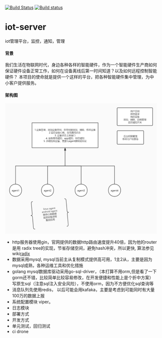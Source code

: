 [![Build Status](https://cloud.drone.io/api/badges/bihicheng/iot-server/status.svg)](https://cloud.drone.io/bihicheng/iot-server)
[![Build status](https://ci.appveyor.com/api/projects/status/8a623ky7tfdypfuc?svg=true)](https://ci.appveyor.com/project/bihicheng/iot-server)


# iot-server
iot管理平台，监控，通知，管理

#### 背景
我们生活在物联网时代，身边各种各样的智能硬件，作为一个智能硬件生产商如何保证硬件设备正常工作，如何在设备离线后第一时间知道？以及如何远程控制智能硬件？
本项目的使命就是提供一个这样的平台，把各种智能硬件集中管理，为中小客户提供服务。

#### 架构图
![架构图](https://github.com/bihicheng/iot-server/blob/master/docs/%E6%9E%B6%E6%9E%84%E5%9B%BE.jpg)

* http服务器使用gin，官网提供的数据http路由速度提升40倍，因为他的router是用 radix tree的实现，节省存储空间，避免hash冲突，所以更快, 算法参见wiki[radix](https://en.wikipedia.org/wiki/Radix_tree)
* 数据采用mysql, mysql当前主从复制模式提供高可用，1主2从，主要是因为mysql成熟，各种运维工具和优化措施
* golang mysql数据库驱动采用go-sql-driver，（本打算不用orm,但是看了一下gorm还不错，比较简单比较容易修改，在开发便捷和性能上是个折中方案）写原生sql（注意sql注入安全风险），不使用orm，因为不方便优化sql查询等
* 消息队列先使用redis， 以后可能会用kafaka，主要是考虑到可能同时有大量100万的数据上报
* 系统配置模块 viper。
* 日志模块
* 部署方式
* 开发方式
* 单元测试，回归测试
* ci drone
